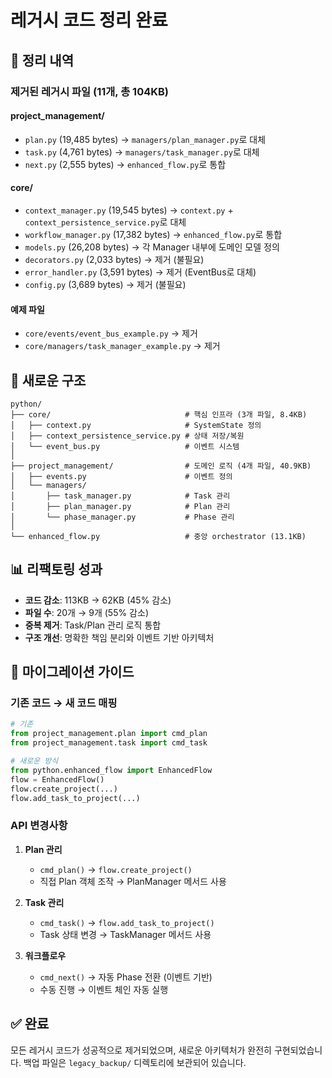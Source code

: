 # 레거시 코드 정리 완료

## 🧹 정리 내역

### 제거된 레거시 파일 (11개, 총 104KB)

#### project_management/
- `plan.py` (19,485 bytes) → `managers/plan_manager.py`로 대체
- `task.py` (4,761 bytes) → `managers/task_manager.py`로 대체  
- `next.py` (2,555 bytes) → `enhanced_flow.py`로 통합

#### core/
- `context_manager.py` (19,545 bytes) → `context.py` + `context_persistence_service.py`로 대체
- `workflow_manager.py` (17,382 bytes) → `enhanced_flow.py`로 통합
- `models.py` (26,208 bytes) → 각 Manager 내부에 도메인 모델 정의
- `decorators.py` (2,033 bytes) → 제거 (불필요)
- `error_handler.py` (3,591 bytes) → 제거 (EventBus로 대체)
- `config.py` (3,689 bytes) → 제거 (불필요)

#### 예제 파일
- `core/events/event_bus_example.py` → 제거
- `core/managers/task_manager_example.py` → 제거

## 📁 새로운 구조

```
python/
├── core/                              # 핵심 인프라 (3개 파일, 8.4KB)
│   ├── context.py                     # SystemState 정의
│   ├── context_persistence_service.py # 상태 저장/복원
│   └── event_bus.py                   # 이벤트 시스템
│
├── project_management/                # 도메인 로직 (4개 파일, 40.9KB)
│   ├── events.py                      # 이벤트 정의
│   └── managers/
│       ├── task_manager.py            # Task 관리
│       ├── plan_manager.py            # Plan 관리
│       └── phase_manager.py           # Phase 관리
│
└── enhanced_flow.py                   # 중앙 orchestrator (13.1KB)
```

## 📊 리팩토링 성과

- **코드 감소**: 113KB → 62KB (45% 감소)
- **파일 수**: 20개 → 9개 (55% 감소)
- **중복 제거**: Task/Plan 관리 로직 통합
- **구조 개선**: 명확한 책임 분리와 이벤트 기반 아키텍처

## 🔄 마이그레이션 가이드

### 기존 코드 → 새 코드 매핑

```python
# 기존
from project_management.plan import cmd_plan
from project_management.task import cmd_task

# 새로운 방식
from python.enhanced_flow import EnhancedFlow
flow = EnhancedFlow()
flow.create_project(...)
flow.add_task_to_project(...)
```

### API 변경사항

1. **Plan 관리**
   - `cmd_plan()` → `flow.create_project()`
   - 직접 Plan 객체 조작 → PlanManager 메서드 사용

2. **Task 관리**
   - `cmd_task()` → `flow.add_task_to_project()`
   - Task 상태 변경 → TaskManager 메서드 사용

3. **워크플로우**
   - `cmd_next()` → 자동 Phase 전환 (이벤트 기반)
   - 수동 진행 → 이벤트 체인 자동 실행

## ✅ 완료

모든 레거시 코드가 성공적으로 제거되었으며, 새로운 아키텍처가 완전히 구현되었습니다.
백업 파일은 `legacy_backup/` 디렉토리에 보관되어 있습니다.
